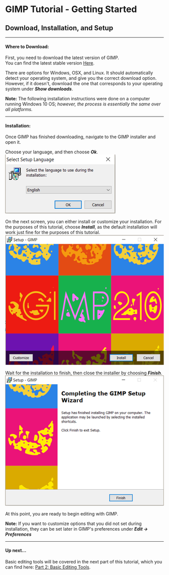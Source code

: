 # GIMP Tutorial - Getting Started
## Download, Installation, and Setup
---
#### Where to Download:

First, you need to download the latest version of GIMP.   
You can find the latest stable version [Here](https://gimp.org/downloads").

There are options for Windows, OSX, and Linux. It should automatically detect your operating system, and give you the correct download option.      
However, if it doesn't, download the one that corresponds to your operating system under ***Show downloads***.

**Note:** The following installation instructions were done on a computer running Windows 10 OS; *however, the process is essentially the same over all platforms.*

---
#### Installation:
Once GIMP has finished downloading, navigate to the GIMP installer and open it.   

Choose your language, and then choose ***Ok***.
![install pic 1](/Pictures/install_1.png " Logo")      

On the next screen, you can either install or customize your installation. For the purposes of this tutorial, choose ***Install***, as the default installation will work just fine for the purposes of this tutorial.
![install pic 2](/Pictures/install_2.png " Logo")

Wait for the installation to finish, then close the installer by choosing ***Finish***.
![install pic 3](/Pictures/install_3.png " Logo")   

At this point, you are ready to begin editing with GIMP.  

**Note:** If you want to customize options that you did not set during installation, they can be set later in GIMP's preferences under ***Edit -> Preferences***

---
#### Up next...
Basic editing tools will be covered in the next part of this tutorial, which you can find here:
[Part 2: Basic Editing Tools](Basic_Editing_Tools.md  "Part 2: Basic Editing Tools").
